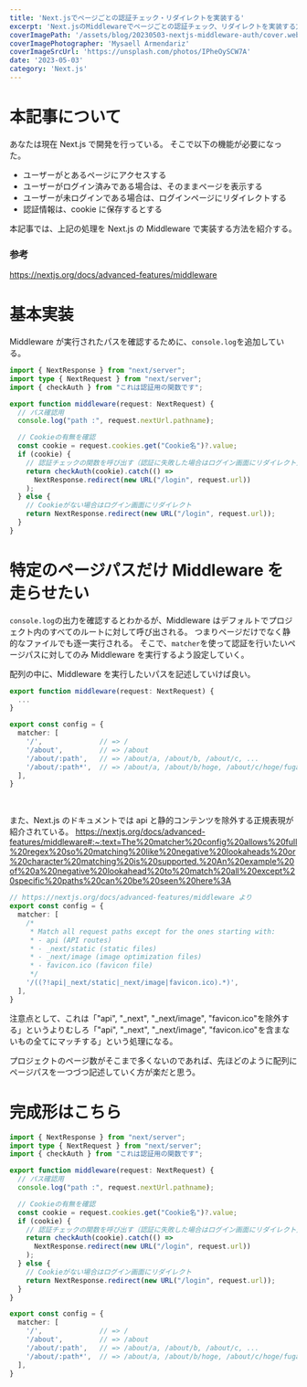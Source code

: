 ```yaml
---
title: 'Next.jsでページごとの認証チェック・リダイレクトを実装する'
excerpt: 'Next.jsのMiddlewareでページごとの認証チェック、リダイレクトを実装する方法を紹介する。'
coverImagePath: '/assets/blog/20230503-nextjs-middleware-auth/cover.webp'
coverImagePhotographer: 'Mysaell Armendariz'
coverImageSrcUrl: 'https://unsplash.com/photos/IPheOySCW7A'
date: '2023-05-03'
category: 'Next.js'
---
```


# 本記事について

あなたは現在 Next.js で開発を行っている。
そこで以下の機能が必要になった。

- ユーザーがとあるページにアクセスする
- ユーザーがログイン済みである場合は、そのままページを表示する
- ユーザーが未ログインである場合は、ログインページにリダイレクトする
- 認証情報は、cookie に保存するとする

本記事では、上記の処理を Next.js の Middleware で実装する方法を紹介する。

### 参考

<https://nextjs.org/docs/advanced-features/middleware>

# 基本実装

Middleware が実行されたパスを確認するために、`console.log`を追加している。

```ts:src/middleware.ts
import { NextResponse } from "next/server";
import type { NextRequest } from "next/server";
import { checkAuth } from "これは認証用の関数です";

export function middleware(request: NextRequest) {
  // パス確認用
  console.log("path :", request.nextUrl.pathname);

  // Cookieの有無を確認
  const cookie = request.cookies.get("Cookie名")?.value;
  if (cookie) {
    // 認証チェックの関数を呼び出す（認証に失敗した場合はログイン画面にリダイレクト）
    return checkAuth(cookie).catch(() =>
      NextResponse.redirect(new URL("/login", request.url))
    );
  } else {
    // Cookieがない場合はログイン画面にリダイレクト
    return NextResponse.redirect(new URL("/login", request.url));
  }
}
```

# 特定のページパスだけ Middleware を走らせたい

`console.log`の出力を確認するとわかるが、Middleware はデフォルトでプロジェクト内のすべてのルートに対して呼び出される。
つまりページだけでなく静的なファイルでも逐一実行される。
そこで、`matcher`を使って認証を行いたいページパスに対してのみ Middleware を実行するよう設定していく。

配列の中に、Middleware を実行したいパスを記述していけば良い。

```ts:src/middleware.ts
export function middleware(request: NextRequest) {
  ...
}

export const config = {
  matcher: [
    '/',              // => /
    '/about',         // => /about
    '/about/:path',   // => /about/a, /about/b, /about/c, ...
    '/about/:path*',  // => /about/a, /about/b/hoge, /about/c/hoge/fuga, ...
  ],
}
```

&emsp;

また、Next.js のドキュメントでは api と静的コンテンツを除外する正規表現が紹介されている。
<https://nextjs.org/docs/advanced-features/middleware#:~:text=The%20matcher%20config%20allows%20full%20regex%20so%20matching%20like%20negative%20lookaheads%20or%20character%20matching%20is%20supported.%20An%20example%20of%20a%20negative%20lookahead%20to%20match%20all%20except%20specific%20paths%20can%20be%20seen%20here%3A>

```ts:middleware.ts
// https://nextjs.org/docs/advanced-features/middleware より
export const config = {
  matcher: [
    /*
     * Match all request paths except for the ones starting with:
     * - api (API routes)
     * - _next/static (static files)
     * - _next/image (image optimization files)
     * - favicon.ico (favicon file)
     */
    '/((?!api|_next/static|_next/image|favicon.ico).*)',
  ],
}
```

注意点として、これは「"api", "\_next", "\_next/image", "favicon.ico"を除外する」というよりむしろ「"api", "\_next", "\_next/image", "favicon.ico"を含まないもの全てにマッチする」という処理になる。

プロジェクトのページ数がそこまで多くないのであれば、先ほどのように配列にページパスを一つづつ記述していく方が楽だと思う。

# 完成形はこちら

```ts:src/middleware.ts
import { NextResponse } from "next/server";
import type { NextRequest } from "next/server";
import { checkAuth } from "これは認証用の関数です";

export function middleware(request: NextRequest) {
  // パス確認用
  console.log("path :", request.nextUrl.pathname);

  // Cookieの有無を確認
  const cookie = request.cookies.get("Cookie名")?.value;
  if (cookie) {
    // 認証チェックの関数を呼び出す（認証に失敗した場合はログイン画面にリダイレクト）
    return checkAuth(cookie).catch(() =>
      NextResponse.redirect(new URL("/login", request.url))
    );
  } else {
    // Cookieがない場合はログイン画面にリダイレクト
    return NextResponse.redirect(new URL("/login", request.url));
  }
}

export const config = {
  matcher: [
    '/',              // => /
    '/about',         // => /about
    '/about/:path',   // => /about/a, /about/b, /about/c, ...
    '/about/:path*',  // => /about/a, /about/b/hoge, /about/c/hoge/fuga, ...
  ],
}
```
